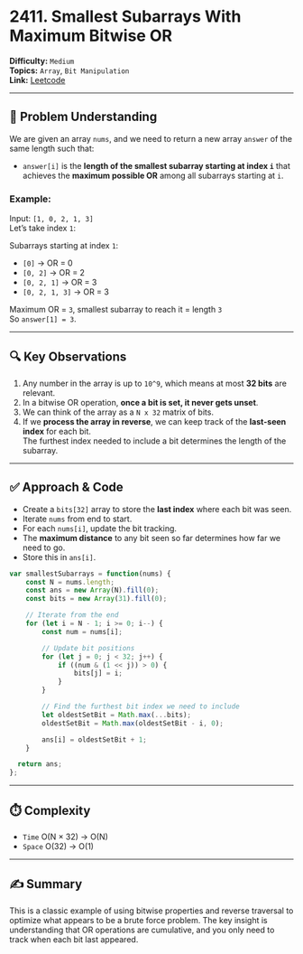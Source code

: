 # 2411. Smallest Subarrays With Maximum Bitwise OR

**Difficulty:** `Medium`  
**Topics:** `Array`, `Bit Manipulation`   
**Link:** [Leetcode](https://leetcode.com/problems/smallest-subarrays-with-maximum-bitwise-or/description/)  

---

## 🧠 Problem Understanding

We are given an array `nums`, and we need to return a new array `answer` of the same length such that:

- `answer[i]` is the **length of the smallest subarray starting at index `i`** that achieves the **maximum possible OR** among all subarrays starting at `i`.

### Example:

Input: `[1, 0, 2, 1, 3]`  
Let’s take index `1`:

Subarrays starting at index `1`:  
- `[0]` → OR = 0  
- `[0, 2]` → OR = 2  
- `[0, 2, 1]` → OR = 3  
- `[0, 2, 1, 3]` → OR = 3  

Maximum OR = `3`, smallest subarray to reach it = length `3`  
So `answer[1] = 3`.

---

## 🔍 Key Observations

1. Any number in the array is up to `10^9`, which means at most **32 bits** are relevant.
2. In a bitwise OR operation, **once a bit is set, it never gets unset**.
3. We can think of the array as a `N x 32` matrix of bits.
4. If we **process the array in reverse**, we can keep track of the **last-seen index** for each bit.  
   The furthest index needed to include a bit determines the length of the subarray.

---

## ✅ Approach & Code

- Create a `bits[32]` array to store the **last index** where each bit was seen.
- Iterate `nums` from end to start.
- For each `nums[i]`, update the bit tracking.
- The **maximum distance** to any bit seen so far determines how far we need to go.
- Store this in `ans[i]`.

```js
var smallestSubarrays = function(nums) {
    const N = nums.length;
    const ans = new Array(N).fill(0);
    const bits = new Array(31).fill(0);

    // Iterate from the end
    for (let i = N - 1; i >= 0; i--) {
        const num = nums[i];

        // Update bit positions
        for (let j = 0; j < 32; j++) {
            if ((num & (1 << j)) > 0) {
                bits[j] = i;
            }
        }

        // Find the furthest bit index we need to include
        let oldestSetBit = Math.max(...bits);
        oldestSetBit = Math.max(oldestSetBit - i, 0);

        ans[i] = oldestSetBit + 1;
    }

  return ans;
};
```

---

## ⏱️ Complexity

- `Time`	O(N × 32) → O(N)
- `Space`	O(32) → O(1)
---

## ✍️ Summary

This is a classic example of using bitwise properties and reverse traversal to optimize what appears to be a brute force problem.
The key insight is understanding that OR operations are cumulative, and you only need to track when each bit last appeared.

    

